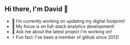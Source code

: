 ## Hi there, I'm David 👋

- 🔭 I’m currently working on updating my digital footprint! 
- 🌱 My focus is on full-stack analytics development! 
- 💬 Ask me about the latest project I'm working on!
- ⚡ Fun fact: I've been a member of github since 2012!

<!--
**algorhythmic/algorhythmic** is a ✨ _special_ ✨ repository because its `README.md` (this file) appears on your GitHub profile.

Here are some ideas to get you started:

- 🔭 I’m currently working on ...
- 🌱 I’m currently learning ...
- 👯 I’m looking to collaborate on ...
- 🤔 I’m looking for help with ...
- 💬 Ask me about ...
- 📫 How to reach me: ...
- 😄 Pronouns: ...
- ⚡ Fun fact: ...
-->
